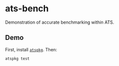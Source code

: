 # ats-bench

Demonstration of accurate benchmarking within ATS.

## Demo

First, install [`atspkg`](https://github.com/vmchale/atspkg/tree/master/ats-pkg). Then:

```bash
atspkg test
```
